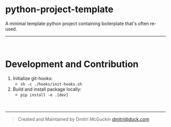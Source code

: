 # python-project-template

A minimal template python project containing boilerplate that's often re-used.

***

&nbsp;

# Development and Contribution

1. Initialize git-hooks:
    * `sh -c ./hooks/init-hooks.sh`
2. Build and install package locally:
    * `pip install -e .[dev]`

&nbsp;

***

> Created and Maintained by Dmitri McGuckin <dmitri@duck.com>